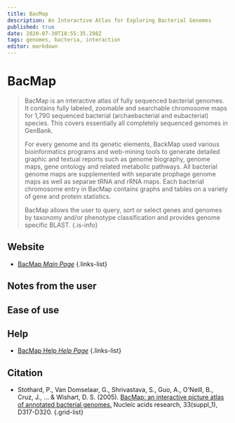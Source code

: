 ```yaml
---
title: BacMap
description: An Interactive Atlas for Exploring Bacterial Genomes
published: true
date: 2020-07-30T18:55:35.298Z
tags: genomes, bacteria, interaction
editor: markdown
---
```


# BacMap

> BacMap is an interactive atlas of fully sequenced bacterial genomes. It contains fully labeled, zoomable and searchable chromosome maps for 1,790 sequenced bacterial (archaebacterial and eubacterial) species. This covers essentially all completely sequenced genomes in GenBank.
>
> For every genome and its genetic elements, BackMap used various bioinformatics programs and web-mining tools to generate detailed graphic and textual reports such as genome biography, genome maps, gene ontology and related metabolic pathways. All bacterial genome maps are supplemented with separate prophage genome maps as well as separae tRNA and rRNA maps. Each bacterial chromosome entry in BacMap contains graphs and tables on a variety of gene and protein statistics.
> 
> BacMap allows the user to query, sort or select genes and genomes by taxonomy and/or phenotype classification and provides genome specific BLAST.
{.is-info}

 

## Website 

- [BacMap *Main Page*](http://bacmap.wishartlab.com/)
 {.links-list}


## Notes from the user

 
## Ease of use


## Help

- [BacMap Help *Help Page*](http://bacmap.wishartlab.com/help)
 {.links-list}


## Citation 

- Stothard, P., Van Domselaar, G., Shrivastava, S., Guo, A., O'Neill, B., Cruz, J., ... & Wishart, D. S. (2005). [BacMap: an interactive picture atlas of annotated bacterial genomes.](https://academic.oup.com/nar/article/33/suppl_1/D317/2505346) Nucleic acids research, 33(suppl_1), D317-D320.
{.grid-list}
